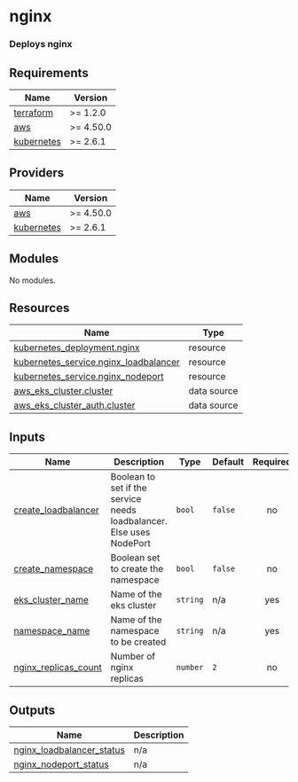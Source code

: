 # nginx

### Deploys nginx

<!-- BEGINNING OF PRE-COMMIT-TERRAFORM DOCS HOOK -->

## Requirements

| Name                                                                         | Version   |
|------------------------------------------------------------------------------|-----------|
| <a name="requirement_terraform"></a> [terraform](#requirement\_terraform)    | >= 1.2.0  |
| <a name="requirement_aws"></a> [aws](#requirement\_aws)                      | >= 4.50.0 |
| <a name="requirement_kubernetes"></a> [kubernetes](#requirement\_kubernetes) | >= 2.6.1  |

## Providers

| Name                                                                   | Version   |
|------------------------------------------------------------------------|-----------|
| <a name="provider_aws"></a> [aws](#provider\_aws)                      | >= 4.50.0 |
| <a name="provider_kubernetes"></a> [kubernetes](#provider\_kubernetes) | >= 2.6.1  |

## Modules

No modules.

## Resources

| Name                                                                                                                                | Type        |
|-------------------------------------------------------------------------------------------------------------------------------------|-------------|
| [kubernetes_deployment.nginx](https://registry.terraform.io/providers/hashicorp/kubernetes/latest/docs/resources/deployment)        | resource    |
| [kubernetes_service.nginx_loadbalancer](https://registry.terraform.io/providers/hashicorp/kubernetes/latest/docs/resources/service) | resource    |
| [kubernetes_service.nginx_nodeport](https://registry.terraform.io/providers/hashicorp/kubernetes/latest/docs/resources/service)     | resource    |
| [aws_eks_cluster.cluster](https://registry.terraform.io/providers/hashicorp/aws/latest/docs/data-sources/eks_cluster)               | data source |
| [aws_eks_cluster_auth.cluster](https://registry.terraform.io/providers/hashicorp/aws/latest/docs/data-sources/eks_cluster_auth)     | data source |

## Inputs

| Name                                                                                               | Description                                                          | Type     | Default | Required |
|----------------------------------------------------------------------------------------------------|----------------------------------------------------------------------|----------|---------|:--------:|
| <a name="input_create_loadbalancer"></a> [create\_loadbalancer](#input\_create\_loadbalancer)      | Boolean to set if the service needs loadbalancer. Else uses NodePort | `bool`   | `false` |    no    |
| <a name="input_create_namespace"></a> [create\_namespace](#input\_create\_namespace)               | Boolean set to create the namespace                                  | `bool`   | `false` |    no    |
| <a name="input_eks_cluster_name"></a> [eks\_cluster\_name](#input\_eks\_cluster\_name)             | Name of the eks cluster                                              | `string` | n/a     |   yes    |
| <a name="input_namespace_name"></a> [namespace\_name](#input\_namespace\_name)                     | Name of the namespace to be created                                  | `string` | n/a     |   yes    |
| <a name="input_nginx_replicas_count"></a> [nginx\_replicas\_count](#input\_nginx\_replicas\_count) | Number of nginx replicas                                             | `number` | `2`     |    no    |

## Outputs

| Name                                                                                                                | Description |
|---------------------------------------------------------------------------------------------------------------------|-------------|
| <a name="output_nginx_loadbalancer_status"></a> [nginx\_loadbalancer\_status](#output\_nginx\_loadbalancer\_status) | n/a         |
| <a name="output_nginx_nodeport_status"></a> [nginx\_nodeport\_status](#output\_nginx\_nodeport\_status)             | n/a         |

<!-- END OF PRE-COMMIT-TERRAFORM DOCS HOOK -->
